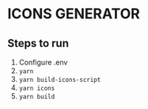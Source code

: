 <!--
    # This Repo Was sourced from the following two guides :
    https://blog.certa.dev/generating-react-icon-components-from-figma#heading-problem-1
    https://dev.to/alexeagleson/how-to-create-and-publish-a-react-component-library-2oe#building-your-library

    YOU NEED ADMIN PRIVELEGE ON FIGMA TO BE ABLE TO RUN THIS REPO
-->

# ICONS GENERATOR

## Steps to run

1. Configure .env
2. `yarn`
3. `yarn build-icons-script`
   <!-- Pulls figma icons and builds components -->
   <!-- ## If you ever need to edit the generation script (generate.ts) then you should run `yarn build-icons-script` afterwards -->
4. `yarn icons`
5. `yarn build`
